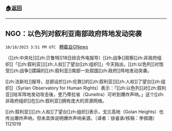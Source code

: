 ###  [:house:返回](README.md)
---


## NGO：以色列对叙利亚南部政府阵地发动突袭
`10/18/2023 3:51 PM UTC ` [轉載自GNews](https://gnews.org/articles/1852218)

（[[zh:中央社]][[zh:贝鲁特]]18日综合外电报导）[[zh:战争]]观察[[zh:非政府组织]]「[[zh:叙利亚]][[zh:人权]]了望台[[zh:组织]]」今天指出，[[zh:以色列]]对饱受[[zh:战争]]蹂躏的[[zh:叙利亚]]南部一处叙国[[zh:政府]]阵地发动突袭。

[[zh:法新社]]报导，总部设於[[zh:伦敦]]的[[zh:叙利亚]][[zh:人权]]了望台[[zh:组织]]（Syrian Observatory for Human Rights）表示：「[[zh:以色列]]对[[zh:叙利亚]]陆军阵地发动攻击後，奎乃蒂拉省（Quneitra）可听到爆炸声响。」这个[[zh:非政府组织]]在[[zh:叙利亚]]拥有庞大的资源网络。

[[zh:叙利亚]][[zh:人权]]了望台[[zh:组织]]表示，戈兰高地（Golan Heights）也传出爆炸声响，但未具体说明爆炸声响来源。（译者：徐睿承/核稿：李佩珊）1121019
